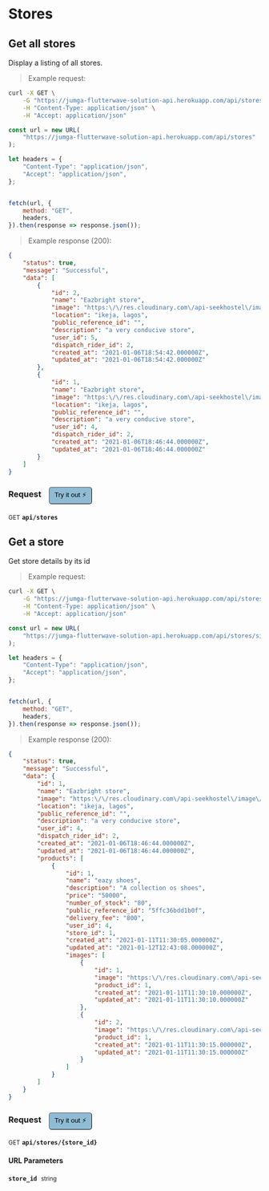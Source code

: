 # Stores


## Get all stores
Display a listing of all stores.




> Example request:

```bash
curl -X GET \
    -G "https://jumga-flutterwave-solution-api.herokuapp.com/api/stores" \
    -H "Content-Type: application/json" \
    -H "Accept: application/json"
```

```javascript
const url = new URL(
    "https://jumga-flutterwave-solution-api.herokuapp.com/api/stores"
);

let headers = {
    "Content-Type": "application/json",
    "Accept": "application/json",
};


fetch(url, {
    method: "GET",
    headers,
}).then(response => response.json());
```


> Example response (200):

```json
{
    "status": true,
    "message": "Successful",
    "data": [
        {
            "id": 2,
            "name": "Eazbright store",
            "image": "https:\/\/res.cloudinary.com\/api-seekhostel\/image\/upload\/v1609959281\/JUMGA_FOR_FLUTTERWAVE%20-%20Shop%20Images\/nplltsxgtqjsoh2z92sc.png",
            "location": "ikeja, lagos",
            "public_reference_id": "",
            "description": "a very conducive store",
            "user_id": 5,
            "dispatch_rider_id": 2,
            "created_at": "2021-01-06T18:54:42.000000Z",
            "updated_at": "2021-01-06T18:54:42.000000Z"
        },
        {
            "id": 1,
            "name": "Eazbright store",
            "image": "https:\/\/res.cloudinary.com\/api-seekhostel\/image\/upload\/v1609958802\/JUMGA_FOR_FLUTTERWAVE%20-%20Shop%20Images\/itlylp997digqwvq8frb.png",
            "location": "ikeja, lagos",
            "public_reference_id": "",
            "description": "a very conducive store",
            "user_id": 4,
            "dispatch_rider_id": 2,
            "created_at": "2021-01-06T18:46:44.000000Z",
            "updated_at": "2021-01-06T18:46:44.000000Z"
        }
    ]
}
```
<div id="execution-results-GETapi-stores" hidden>
    <blockquote>Received response<span id="execution-response-status-GETapi-stores"></span>:</blockquote>
    <pre class="json"><code id="execution-response-content-GETapi-stores"></code></pre>
</div>
<div id="execution-error-GETapi-stores" hidden>
    <blockquote>Request failed with error:</blockquote>
    <pre><code id="execution-error-message-GETapi-stores"></code></pre>
</div>
<form id="form-GETapi-stores" data-method="GET" data-path="api/stores" data-authed="0" data-hasfiles="0" data-headers='{"Content-Type":"application\/json","Accept":"application\/json"}' onsubmit="event.preventDefault(); executeTryOut('GETapi-stores', this);">
<h3>
    Request&nbsp;&nbsp;&nbsp;
        <button type="button" style="background-color: #8fbcd4; padding: 5px 10px; border-radius: 5px; border-width: thin;" id="btn-tryout-GETapi-stores" onclick="tryItOut('GETapi-stores');">Try it out ⚡</button>
    <button type="button" style="background-color: #c97a7e; padding: 5px 10px; border-radius: 5px; border-width: thin;" id="btn-canceltryout-GETapi-stores" onclick="cancelTryOut('GETapi-stores');" hidden>Cancel</button>&nbsp;&nbsp;
    <button type="submit" style="background-color: #6ac174; padding: 5px 10px; border-radius: 5px; border-width: thin;" id="btn-executetryout-GETapi-stores" hidden>Send Request 💥</button>
    </h3>
<p>
<small class="badge badge-green">GET</small>
 <b><code>api/stores</code></b>
</p>
</form>


## Get a store
Get store details by its id




> Example request:

```bash
curl -X GET \
    -G "https://jumga-flutterwave-solution-api.herokuapp.com/api/stores/sint" \
    -H "Content-Type: application/json" \
    -H "Accept: application/json"
```

```javascript
const url = new URL(
    "https://jumga-flutterwave-solution-api.herokuapp.com/api/stores/sint"
);

let headers = {
    "Content-Type": "application/json",
    "Accept": "application/json",
};


fetch(url, {
    method: "GET",
    headers,
}).then(response => response.json());
```


> Example response (200):

```json
{
    "status": true,
    "message": "Successful",
    "data": {
        "id": 1,
        "name": "Eazbright store",
        "image": "https:\/\/res.cloudinary.com\/api-seekhostel\/image\/upload\/v1609958802\/JUMGA_FOR_FLUTTERWAVE%20-%20Shop%20Images\/itlylp997digqwvq8frb.png",
        "location": "ikeja, lagos",
        "public_reference_id": "",
        "description": "a very conducive store",
        "user_id": 4,
        "dispatch_rider_id": 2,
        "created_at": "2021-01-06T18:46:44.000000Z",
        "updated_at": "2021-01-06T18:46:44.000000Z",
        "products": [
            {
                "id": 1,
                "name": "eazy shoes",
                "description": "A collection os shoes",
                "price": "50000",
                "number_of_stock": "80",
                "public_reference_id": "5ffc36bdd1b0f",
                "delivery_fee": "800",
                "user_id": 4,
                "store_id": 1,
                "created_at": "2021-01-11T11:30:05.000000Z",
                "updated_at": "2021-01-12T12:43:08.000000Z",
                "images": [
                    {
                        "id": 1,
                        "image": "https:\/\/res.cloudinary.com\/api-seekhostel\/image\/upload\/v1610364609\/JUMGA_FOR_FLUTTERWAVE%20-%20Product%20Images\/splnn0brrelkbrxdfgbb.png",
                        "product_id": 1,
                        "created_at": "2021-01-11T11:30:10.000000Z",
                        "updated_at": "2021-01-11T11:30:10.000000Z"
                    },
                    {
                        "id": 2,
                        "image": "https:\/\/res.cloudinary.com\/api-seekhostel\/image\/upload\/v1610364613\/JUMGA_FOR_FLUTTERWAVE%20-%20Product%20Images\/v3mkeajh6wklfnzxkneq.png",
                        "product_id": 1,
                        "created_at": "2021-01-11T11:30:15.000000Z",
                        "updated_at": "2021-01-11T11:30:15.000000Z"
                    }
                ]
            }
        ]
    }
}
```
<div id="execution-results-GETapi-stores--store_id-" hidden>
    <blockquote>Received response<span id="execution-response-status-GETapi-stores--store_id-"></span>:</blockquote>
    <pre class="json"><code id="execution-response-content-GETapi-stores--store_id-"></code></pre>
</div>
<div id="execution-error-GETapi-stores--store_id-" hidden>
    <blockquote>Request failed with error:</blockquote>
    <pre><code id="execution-error-message-GETapi-stores--store_id-"></code></pre>
</div>
<form id="form-GETapi-stores--store_id-" data-method="GET" data-path="api/stores/{store_id}" data-authed="0" data-hasfiles="0" data-headers='{"Content-Type":"application\/json","Accept":"application\/json"}' onsubmit="event.preventDefault(); executeTryOut('GETapi-stores--store_id-', this);">
<h3>
    Request&nbsp;&nbsp;&nbsp;
        <button type="button" style="background-color: #8fbcd4; padding: 5px 10px; border-radius: 5px; border-width: thin;" id="btn-tryout-GETapi-stores--store_id-" onclick="tryItOut('GETapi-stores--store_id-');">Try it out ⚡</button>
    <button type="button" style="background-color: #c97a7e; padding: 5px 10px; border-radius: 5px; border-width: thin;" id="btn-canceltryout-GETapi-stores--store_id-" onclick="cancelTryOut('GETapi-stores--store_id-');" hidden>Cancel</button>&nbsp;&nbsp;
    <button type="submit" style="background-color: #6ac174; padding: 5px 10px; border-radius: 5px; border-width: thin;" id="btn-executetryout-GETapi-stores--store_id-" hidden>Send Request 💥</button>
    </h3>
<p>
<small class="badge badge-green">GET</small>
 <b><code>api/stores/{store_id}</code></b>
</p>
<h4 class="fancy-heading-panel"><b>URL Parameters</b></h4>
<p>
<b><code>store_id</code></b>&nbsp;&nbsp;<small>string</small>  &nbsp;
<input type="text" name="store_id" data-endpoint="GETapi-stores--store_id-" data-component="url" required  hidden>
<br>
</p>
</form>



